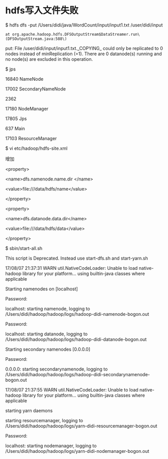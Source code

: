 # hdfs写入文件失败

$ hdfs dfs -put  /Users/didi/java/WordCount/input/input1.txt /user/didi/input

```
at org.apache.hadoop.hdfs.DFSOutputStream$DataStreamer.run\(DFSOutputStream.java:588\)
```

put: File /user/didi/input/input1.txt.\_COPYING\_ could only be replicated to 0 nodes instead of minReplication \(=1\).  There are 0 datanode\(s\) running and no node\(s\) are excluded in this operation.

$ jps

16840 NameNode

17002 SecondaryNameNode

2362

17180 NodeManager

17805 Jps

637 Main

17103 ResourceManager

$ vi etc/hadoop/hdfs-site.xml

增加

&lt;property&gt;

&lt;name&gt;dfs.namenode.name.dir &lt;/name&gt;

&lt;value&gt;file:///data/hdfs/name&lt;/value&gt;

&lt;/property&gt;

&lt;property&gt;

&lt;name&gt;dfs.datanode.data.dir&lt;/name&gt;

&lt;value&gt;file:///data/hdfs/data&lt;/value&gt;

&lt;/property&gt;



$ sbin/start-all.sh

This script is Deprecated. Instead use start-dfs.sh and start-yarn.sh

17/08/07 21:37:31 WARN util.NativeCodeLoader: Unable to load native-hadoop library for your platform... using builtin-java classes where applicable

Starting namenodes on \[localhost\]

Password:

localhost: starting namenode, logging to /Users/didi/hadoop/hadoop/logs/hadoop-didi-namenode-bogon.out

Password:

localhost: starting datanode, logging to /Users/didi/hadoop/hadoop/logs/hadoop-didi-datanode-bogon.out

Starting secondary namenodes \[0.0.0.0\]

Password:

0.0.0.0: starting secondarynamenode, logging to /Users/didi/hadoop/hadoop/logs/hadoop-didi-secondarynamenode-bogon.out

17/08/07 21:37:55 WARN util.NativeCodeLoader: Unable to load native-hadoop library for your platform... using builtin-java classes where applicable

starting yarn daemons

starting resourcemanager, logging to /Users/didi/hadoop/hadoop/logs/yarn-didi-resourcemanager-bogon.out

Password:

localhost: starting nodemanager, logging to /Users/didi/hadoop/hadoop/logs/yarn-didi-nodemanager-bogon.out

